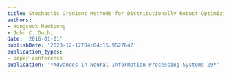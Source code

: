 ```yaml
---
title: Stochastic Gradient Methods for Distributionally Robust Optimization with $f$-divergences
authors:
- Hongseok Namkoong
- John C. Duchi
date: '2016-01-01'
publishDate: '2023-12-12T04:04:15.952764Z'
publication_types:
- paper-conference
publication: '*Advances in Neural Information Processing Systems 29*'
---
```


